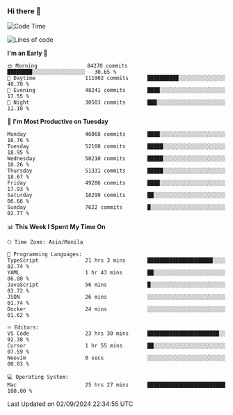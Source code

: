 ### Hi there 👋

<!--START_SECTION:waka-->
![Code Time](http://img.shields.io/badge/Code%20Time-5%2C499%20hrs%2048%20mins-blue)

![Lines of code](https://img.shields.io/badge/From%20Hello%20World%20I%27ve%20Written-120.2%20million%20lines%20of%20code-blue)

**I'm an Early 🐤** 

```text
🌞 Morning                84270 commits       ████████░░░░░░░░░░░░░░░░░   30.65 % 
🌆 Daytime                111902 commits      ██████████░░░░░░░░░░░░░░░   40.70 % 
🌃 Evening                48241 commits       ████░░░░░░░░░░░░░░░░░░░░░   17.55 % 
🌙 Night                  30503 commits       ███░░░░░░░░░░░░░░░░░░░░░░   11.10 % 
```
📅 **I'm Most Productive on Tuesday** 

```text
Monday                   46068 commits       ████░░░░░░░░░░░░░░░░░░░░░   16.76 % 
Tuesday                  52100 commits       █████░░░░░░░░░░░░░░░░░░░░   18.95 % 
Wednesday                50210 commits       █████░░░░░░░░░░░░░░░░░░░░   18.26 % 
Thursday                 51331 commits       █████░░░░░░░░░░░░░░░░░░░░   18.67 % 
Friday                   49286 commits       ████░░░░░░░░░░░░░░░░░░░░░   17.93 % 
Saturday                 18299 commits       ██░░░░░░░░░░░░░░░░░░░░░░░   06.66 % 
Sunday                   7622 commits        █░░░░░░░░░░░░░░░░░░░░░░░░   02.77 % 
```


📊 **This Week I Spent My Time On** 

```text
🕑︎ Time Zone: Asia/Manila

💬 Programming Languages: 
TypeScript               21 hrs 3 mins       █████████████████████░░░░   82.74 % 
YAML                     1 hr 43 mins        ██░░░░░░░░░░░░░░░░░░░░░░░   06.80 % 
JavaScript               56 mins             █░░░░░░░░░░░░░░░░░░░░░░░░   03.72 % 
JSON                     26 mins             ░░░░░░░░░░░░░░░░░░░░░░░░░   01.74 % 
Docker                   24 mins             ░░░░░░░░░░░░░░░░░░░░░░░░░   01.62 % 

🔥 Editors: 
VS Code                  23 hrs 30 mins      ███████████████████████░░   92.38 % 
Cursor                   1 hr 55 mins        ██░░░░░░░░░░░░░░░░░░░░░░░   07.59 % 
Neovim                   0 secs              ░░░░░░░░░░░░░░░░░░░░░░░░░   00.03 % 

💻 Operating System: 
Mac                      25 hrs 27 mins      █████████████████████████   100.00 % 
```


 Last Updated on 02/09/2024 22:34:55 UTC
<!--END_SECTION:waka-->


<!--
**rad182/rad182** is a ✨ _special_ ✨ repository because its `README.md` (this file) appears on your GitHub profile.

Here are some ideas to get you started:

- 🔭 I’m currently working on ...
- 🌱 I’m currently learning ...
- 👯 I’m looking to collaborate on ...
- 🤔 I’m looking for help with ...
- 💬 Ask me about ...
- 📫 How to reach me: ...
- 😄 Pronouns: ...
- ⚡ Fun fact: ...
-->
